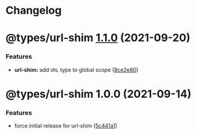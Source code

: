 # Changelog

# @types/url-shim [1.1.0](https://github.com/cherryblossom000/comrade-pingu/compare/@types/url-shim@1.0.0...@types/url-shim@1.1.0) (2021-09-20)


### Features

* **url-shim:** add `URL` type to global scope ([8ce2e80](https://github.com/cherryblossom000/comrade-pingu/commit/8ce2e800b9d62e4ecf9a1ba1d205b1ecd7efa46e))

# @types/url-shim 1.0.0 (2021-09-14)


### Features

* force initial release for url-shim ([5c441a1](https://github.com/cherryblossom000/comrade-pingu/commit/5c441a1fdc019577eb40a3c80f4776c18851bfea))
